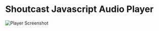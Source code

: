 # Shoutcast Javascript Audio Player

![Player Screenshot](https://raw.githubusercontent.com/karthikindia/shoutcast-javascript-player/master/images/shoutcastjsplayer.png)
